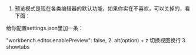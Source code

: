 1. 预览模式是现在各类编辑器的默认功能，如果你实在不喜欢，可以关掉的，看下面：

给你配置settings.json里加一条：

"workbench.editor.enablePreview": false,
2. alt(option) + z 切换视图换行
3. showtabs
